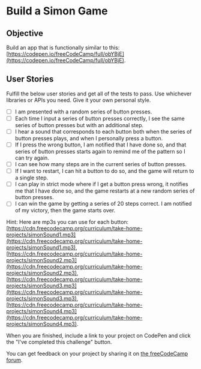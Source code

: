 # Build a Simon Game

## Objective

Build an app that is functionally similar to this: [https://codepen.io/freeCodeCamp/full/obYBjE](https://codepen.io/freeCodeCamp/full/obYBjE).

## User Stories

Fulfill the below user stories and get all of the tests to pass. Use whichever libraries or APIs you need. Give it your own personal style.

- [ ] I am presented with a random series of button presses.
- [ ] Each time I input a series of button presses correctly, I see the same series of button presses but with an additional step.
- [ ] I hear a sound that corresponds to each button both when the series of button presses plays, and when I personally press a button.
- [ ] If I press the wrong button, I am notified that I have done so, and that series of button presses starts again to remind me of the pattern so I can try again.
- [ ] I can see how many steps are in the current series of button presses.
- [ ] If I want to restart, I can hit a button to do so, and the game will return to a single step.
- [ ] I can play in strict mode where if I get a button press wrong, it notifies me that I have done so, and the game restarts at a new random series of button presses.
- [ ] I can win the game by getting a series of 20 steps correct. I am notified of my victory, then the game starts over.

Hint: Here are mp3s you can use for each button: [https://cdn.freecodecamp.org/curriculum/take-home-projects/simonSound1.mp3](https://cdn.freecodecamp.org/curriculum/take-home-projects/simonSound1.mp3), [https://cdn.freecodecamp.org/curriculum/take-home-projects/simonSound2.mp3](https://cdn.freecodecamp.org/curriculum/take-home-projects/simonSound2.mp3), [https://cdn.freecodecamp.org/curriculum/take-home-projects/simonSound3.mp3](https://cdn.freecodecamp.org/curriculum/take-home-projects/simonSound3.mp3), [https://cdn.freecodecamp.org/curriculum/take-home-projects/simonSound4.mp3](https://cdn.freecodecamp.org/curriculum/take-home-projects/simonSound4.mp3).

When you are finished, include a link to your project on CodePen and click the "I've completed this challenge" button.

You can get feedback on your project by sharing it on [the freeCodeCamp forum](https://forum.freecodecamp.org/c/project-feedback/409).
